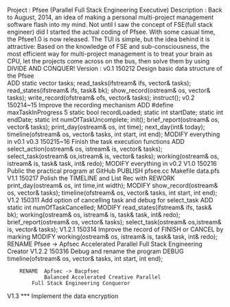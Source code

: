Project     : 
	    Pfsee (Parallel Full Stack Engineering Executive)
Description :
	    Back to August, 2014, an idea of making a personal multi-project 
	    management software flash into my mind.
	    Not until I saw the concept	of FSE(full stack engineer) 
	    did I started the actual coding of Pfsee.
	    With some casual time, the Pfsee1.0 is now released.
	    The TUI is simple, but the idea behind it is attractive:
	    Based on the knowledge of FSE and sub-consciousness,
	    the most efficient way for multi-project management is to treat
	    your brain as CPU, let the projects come across on the bus,
	    then solve them by using DIVIDE AND CONQUER!
Version     :
v0.1	    150212	Design basic data structure of the Pfsee	
	    ADD		static vector<task> tasks;
	    		read_tasks(ifstream& ifs, vector<task>& tasks);
			read_states(ifstream& ifs, task& bk);
			show_record(ostream& os, vector<task>& tasks);
			write_record(ofstream& ofs, vector<task>& tasks);
			instruct();
v0.2	    150214~15	Improve the recording mechanism
	    ADD		#define maxTaskInProgress 5
	    		static bool recordLoaded;
			static int startDate;
			static int endDate;
			static int numOfTaskUncomplete;
			init();
			brief_report(ostream& os, vector<task>& tasks);
			print_day(ostream& os, int time);
		       	next_day(int& today);
			timeline(ofstream& os, vector<task>& tasks,
					     int start, int end);
	    MODIFY	everything in v0.1
v0.3	    150215~16	Finish the task execution functions
	    ADD		select_action(ostream& os, istream& is, 
	    				     vector<task>& tasks);
			select_task(ostream& os,istream& is, 
					     vector<task>& tasks);
			working(ostream& os, istream& is, 
					     task& task, int& redo);
	    MODIFY      everything in v0.2
V1.0	    150216	Public the practical program at GitHub
	    PUBLISH	pfsee.cc
	    		Makefile
			data.pfs
V1.1        150217	Polish the TIMELINE and List Rec with <iomanip>
	    REWORK	print_day(ostream& os, int time,int width);
	    MODIFY	show_record(ostream& os, vector<task>& tasks);
			timeline(ofstream& os, vector<task>& tasks,
					     int start, int end);
V1.2	    150311      Add option of cancelling task and debug for select_task
	    ADD		static int numOfTaskCancelled;
	    MODIFY	read_states(ifstream& ifs, task& bk);
			working(ostream& os, istream& is, 
					     task& task, int& redo);
			brief_report(ostream& os, vector<task>& tasks);
			select_task(ostream& os,istream& is, 
					     vector<task>& tasks);
V1.2.1	    150314      Improve the record of FINISH or CANCEL by marking
	    MODIFY	working(ostream& os, istream& is, 
					     task& task, int& redo);
            RENAME      Pfsee -> Apfsec
	    		Accelerated Parallel Full Stack Engineering Creator
V1.2.2      150316	Debug and rename the program
	    DEBUG	timeline(ofstream& os, vector<task>& tasks,
					     int start, int end);

	    RENAME	Apfsec -> Bacpfsec
	    		Balanced Accelerated Creative Parallel
			Full Stack Engineering Conqueror
V1.3	    ***		Implement the data encryption